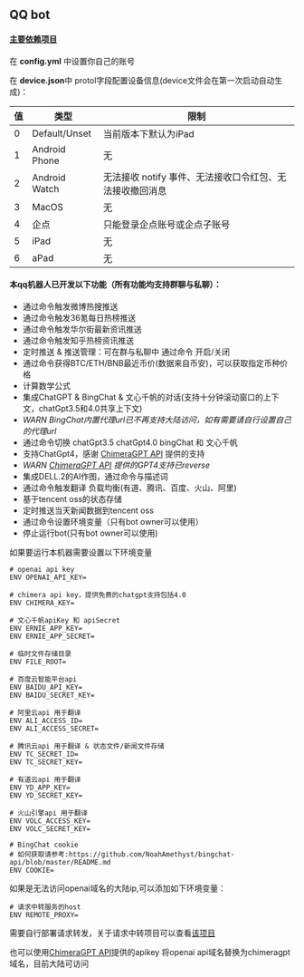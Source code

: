 ## QQ bot

#### [主要依赖项目](https://github.com/Mrs4s/go-cqhttp)

在 **config.yml** 中设置你自己的账号

在 **device.json**中 protol字段配置设备信息(device文件会在第一次启动自动生成)：

| 值 | 类型            | 限制                               |
|---|---------------|----------------------------------|
| 0 | Default/Unset | 当前版本下默认为iPad                     |
| 1 | Android Phone | 无                                |
| 2 | Android Watch | 无法接收 notify 事件、无法接收口令红包、无法接收撤回消息 |
| 3 | MacOS         | 无                                |
| 4 | 企点            | 只能登录企点账号或企点子账号                   |
| 5 | iPad          | 无                                |
| 6 | aPad          | 无                                |

#### 本qq机器人已开发以下功能（所有功能均支持群聊与私聊）：

* 通过命令触发微博热搜推送
* 通过命令触发36氪每日热榜推送
* 通过命令触发华尔街最新资讯推送
* 通过命令触发知乎热榜资讯推送
* 定时推送 & 推送管理：可在群与私聊中 通过命令 开启/关闭
* 通过命令获得BTC/ETH/BNB最近币价(数据来自币安)，可以获取指定币种价格
* 计算数学公式
* 集成ChatGPT & BingChat & 文心千帆的对话(支持十分钟滚动窗口的上下文，chatGpt3.5和4.0共享上下文)
* *WARN BingChat内置代理url已不再支持大陆访问，如有需要请自行设置自己的代理url*
* 通过命令切换 chatGpt3.5 chatGpt4.0 bingChat 和 文心千帆
* 支持ChatGpt4，感谢 [ChimeraGPT API](https://chimeragpt.adventblocks.cc/) 提供的支持
* *WARN [ChimeraGPT API](https://chimeragpt.adventblocks.cc/) 提供的GPT4支持已reverse*
* 集成DELL.2的AI作图，通过命令与描述词
* 通过命令触发翻译 负载均衡(有道、腾讯、百度、火山、阿里)
* 基于tencent oss的状态存储
* 定时推送当天新闻数据到tencent oss
* 通过命令设置环境变量（只有bot owner可以使用）
* 停止运行bot(只有bot owner可以使用)

如果要运行本机器需要设置以下环境变量

```shell
# openai api key
ENV OPENAI_API_KEY=

# chimera api key，提供免费的chatgpt支持包括4.0
ENV CHIMERA_KEY=

# 文心千帆apiKey 和 apiSecret
ENV ERNIE_APP_KEY=
ENV ERNIE_APP_SECRET=

# 临时文件存储目录
ENV FILE_ROOT=

# 百度云智能平台api
ENV BAIDU_API_KEY=
ENV BAIDU_SECRET_KEY=

# 阿里云api 用于翻译
ENV ALI_ACCESS_ID=
ENV ALI_ACCESS_SECRET=

# 腾讯云api 用于翻译 & 状态文件/新闻文件存储
ENV TC_SECRET_ID=
ENV TC_SECRET_KEY=

# 有道云api 用于翻译
ENV YD_APP_KEY=
ENV YD_SECRET_KEY=

# 火山引擎api 用于翻译
ENV VOLC_ACCESS_KEY=
ENV VOLC_SECRET_KEY=

# BingChat cookie
# 如何获取请参考:https://github.com/NoahAmethyst/bingchat-api/blob/master/README.md
ENV COOKIE=

```

如果是无法访问openai域名的大陆ip,可以添加如下环境变量：

```shell
# 请求中转服务的host
ENV REMOTE_PROXY=
```
需要自行部署请求转发，关于请求中转项目可以查看[该项目
](https://github.com/NoahAmethyst/openai-proxy)

也可以使用[ChimeraGPT API](https://chimeragpt.adventblocks.cc/)提供的apikey
将openai api域名替换为chimeragpt域名，目前大陆可访问









